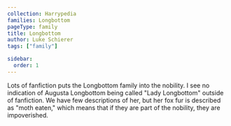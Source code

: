 ```yaml
---
collection: Harrypedia
families: Longbottom
pageType: family
title: Longbottom
author: Luke Schierer
tags: ["family"]

sidebar:
  order: 1
---
```


Lots of fanfiction puts the Longbottom family into the nobility. I see no
indication of Augusta Longbottom being called "Lady Longbottom" outside of
fanfiction. We have few descriptions of her, but her fox fur is described as
"moth eaten," which means that if they are part of the nobility, they are
impoverished.

[^200706-2]: [Harry Potter fandom wiki](https://harrypotter.fandom.com/wiki).
